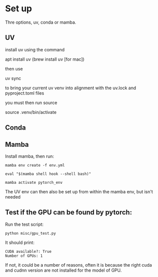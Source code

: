 # Set up
Thre options, uv, conda or mamba.

## UV
install uv using the command

apt install uv  (brew install uv [for mac])

then use 

uv sync

to bring your current uv venv into alignment with the uv.lock and pyproject.toml files

you must then run source 

source .venv/bin/activate

## Conda
<!-- $ mkdir -p ~/miniconda3
$ wget https://repo.anaconda.com/miniconda/Miniconda3-latest-Linux-x86_64.sh -O ~/miniconda3/miniconda.sh
$ bash ~/miniconda3/miniconda.sh -b -u -p ~/miniconda3
$ rm ~/miniconda3/miniconda.sh
$ source ~/miniconda3/bin/activate
$ conda init --all
$ conda create --name trf python=3.11 -y
$ conda activate trf
$ pip install datasets torch more-itertools wandb -->

## Mamba
Install mamba, then run:
```
mamba env create -f env.yml

eval "$(mamba shell hook --shell bash)"

mamba activate pytorch_env
```
The UV env can then also be set up from within the mamba env, but isn't needed

## Test if the GPU can be found by pytorch:
Run the test script:

```python misc/gpu_test.py```

It should print:
```
CUDA available?: True
Number of GPUs: 1
```
If not, it could be a number of reasons, often it is because the right cuda and cudnn version are not installed for the model of GPU.

